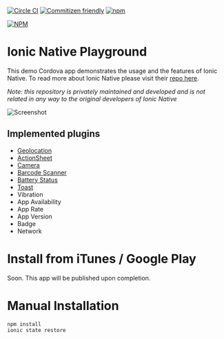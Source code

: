 [![Circle CI](https://circleci.com/gh/ihadeed/ionic-native-playground.svg?style=shield)](https://circleci.com/gh/ihadeed/ionic-native-playground) [![Commitizen friendly](https://img.shields.io/badge/commitizen-friendly-brightgreen.svg)](http://commitizen.github.io/cz-cli/)
[![npm](https://img.shields.io/npm/l/express.svg)](https://www.npmjs.com/package/ionic-native-playground)

[![NPM](https://nodei.co/npm/ionic-native-playground.png?stars&downloads)](https://nodei.co/npm/ionic-native-playground/)


# Ionic Native Playground

This demo Cordova app demonstrates the usage and the features of Ionic Native. To read more about Ionic Native please visit their [repo here](https://github.com/driftyco/ionic-native). 

*Note: this repository is privately maintained and developed and is not related in any way to the original developers of Ionic Native*

![Screenshot](https://github.com/ihadeed/ionic-native-playground/blob/master/screenshot.png?raw=true "Screenshot")

## Implemented plugins
- [Geolocation](http://ionicframework.com/docs/v2/native/Geolocation)
- [ActionSheet](http://ionicframework.com/docs/v2/native/Action%20Sheet/)
- [Camera](http://ionicframework.com/docs/v2/native/Camera)
- [Barcode Scanner](http://ionicframework.com/docs/v2/native/Barcode%20Scanner)
- [Battery Status](http://ionicframework.com/docs/v2/native/Battert%20Status)
- [Toast](http://ionicframework.com/docs/v2/native/Toast)
- Vibration
- App Availability
- App Rate
- App Version
- Badge
- Network

# Install from iTunes / Google Play
Soon.
This app will be published upon completion.

# Manual Installation
```shell
npm install
ionic state restore
```
